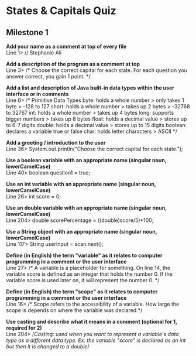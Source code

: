 # States & Capitals Quiz

## Milestone 1

**Add your name as a comment at top of every file**  
Line 1>
// Stephanie Ali

**Add a description of the program as a comment at top**  
Line 3>
/* Choose the correct capital for each state. 
   For each question you answer correct, you gain 1 point. */
   
**Add a list and description of Java built-in data types within the user interface or in comments**  
Line 6>
/* Primitive Data Types
   byte: holds a whole number > only takes 1 byte > -128 to 127
   short: holds a whole number > takes up 2 bytes > -32768 to 32767
   int: holds a whole number > takes up 4 bytes
   long: supports bigger numbers > takes up 8 bytes 
   float: holds a decimal value > stores up to 6-7 digits
   double: holds a decimal value > stores up to 15 digits
   boolean: declares a variable true or false
   char: holds letter characters > ASCII */
   
**Add a greeting / introduction to the user**  
Line 36>
System.out.println("Choose the correct capital for each state.");

**Use a boolean variable with an appropriate name  (singular noun, lowerCamelCase)**  
Line 40>
boolean question1 = true;

**Use an int variable with an appropriate name (singular noun, lowerCamelCase)**  
Line 26>
int score = 0;

**Use an double variable with an appropriate name (singular noun, lowerCamelCase)**  
Line 204>
double scorePercentage = ((double)score/5)*100;

**Use a String object with an appropriate name (singular noun, lowerCamelCase)**  
Line 117>
String userInput = scan.next();

**Define (in English) the term "variable" as it relates to computer programming in a comment or the user interface**  
Line 27>
/* A variable is a placeholder for something. 
	On line 14, the variable score is defined as an integer that holds the number 0.
	If the variable score is used later on, it will represent the number 0. */
	
**Define (in English) the term "scope" as it relates to computer programming in a comment or the user interface**  
Line 16>
/* Scope refers to the accessibility of a variable. How large the scope is depends on where the variable was declared.*/

**Use casting and describe what it means in a comment (optional for 1, required for 2)**  
Line 204>
/*Casting: used when you want to represent a variable's data type as a different data type.
	 Ex: the variable "score" is declared as an int but then it is changed to a double*/

